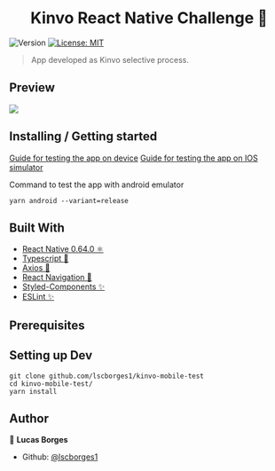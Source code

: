 <h1 align="center">Kinvo React Native Challenge 📱</h1>
<p>
  <img alt="Version" src="https://img.shields.io/badge/version-0.0.1-blue.svg?cacheSeconds=2592000" />
  <a href="#" target="_blank">
    <img alt="License: MIT" src="https://img.shields.io/badge/License-MIT-yellow.svg" />
  </a>
</p>

> App developed as Kinvo selective process.

## Preview

 <img src=".github/app_preview.jpg" />
 
 
## Installing / Getting started
<a href="https://reactnative.dev/docs/running-on-device"> Guide for testing the app on device</a>
<a href="https://reactnative.dev/docs/running-on-simulator-ios"> Guide for testing the app on IOS simulator</a>

Command to test the app with android emulator 
```shell
yarn android --variant=release
```

## Built With

* <a href="https://reactnative.dev//">React Native 0.64.0 ⚛️</a>
* <a href="https://www.typescriptlang.org/">Typescript :blue_book:</a>
* <a href="https://github.com/axios/axios">Axios 🔧</a>
* <a href="https://reactnavigation.org/">React Navigation 🔧</a>
* <a href="https://styled-components.com/">Styled-Components ✨</a>
* <a href="https://www.typescriptlang.org/">ESLint ✨</a>

## Prerequisites

## Setting up Dev
```shell
git clone github.com/lscborges1/kinvo-mobile-test
cd kinvo-mobile-test/
yarn install
```

## Author

👤 **Lucas Borges**

* Github: [@lscborges1](https://github.com/lscborges1)


